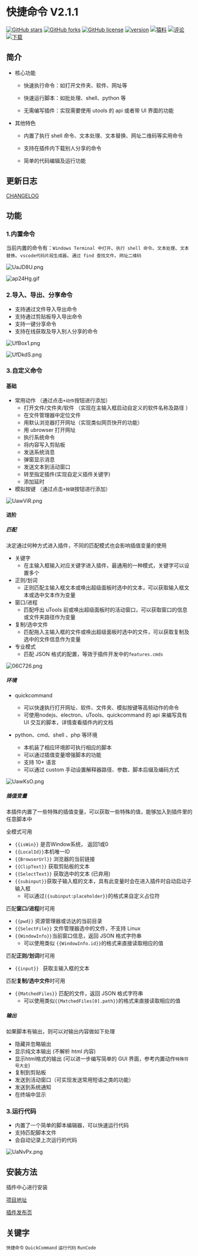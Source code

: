 

# 快捷命令 V2.1.1

[![GitHub stars](https://img.shields.io/github/stars/fofolee/uTools-QuickerCommand?style=flat-square)](https://github.com/fofolee/uTools-QuickerCommand/stargazers) [![GitHub forks](https://img.shields.io/github/forks/fofolee/uTools-QuickerCommand?style=flat-square)](https://github.com/fofolee/uTools-QuickerCommand/network/members) [![GitHub license](https://img.shields.io/github/license/fofolee/uTools-QuickerCommand?style=flat-square)](https://github.com/fofolee/uTools-QuickerCommand/blob/master/LICENSE) [![version]( https://img.shields.io/badge/dynamic/json?color=f58142&label=version&query=%24.version&url=https%3A%2F%2Fraw.githubusercontent.com%2Ffofolee%2FuTools-QuickerCommand%2Fmaster%2Fsrc%2Fplugin.json&style=flat-square)](https://github.com/fofolee/uTools-QuickerCommand/blob/master/src/helps/CHANGELOG.md) [![猿料](https://img.shields.io/badge/%E7%8C%BF%E6%96%99-%2Fd%2F424-red?style=flat-square)](https://yuanliao.info/d/424) [![评论](https://img.shields.io/badge/dynamic/json?color=%2350e3c2&label=%E8%AF%84%E8%AE%BA&query=%24.data.attributes.commentsCount&url=https%3A%2F%2Fyuanliao.info%2Fapi%2Fdiscussions%2F424&style=flat-square)](https://yuanliao.info/d/424) [![下载](https://img.shields.io/badge/dynamic/json?label=%E4%B8%8B%E8%BD%BD&query=quickcommand&url=http%3A%2F%2F45.77.122.164%3A8888%2FdownloadsStatistics.php&style=flat-square)](https://yuanliao.info/d/424)

## 简介

- 核心功能
  - 快速执行命令：如打开文件夹、软件、网址等

  - 快速运行脚本：如批处理、shell、python 等

  - 无需编写插件：实现需要使用 utools 的 api 或者带 UI 界面的功能

- 其他特色
  - 内置了执行 shell 命令、文本处理、文本替换、网址二维码等实用命令

  - 支持在插件内下载别人分享的命令

  - 简单的代码编辑及运行功能

## 更新日志

[CHANGELOG](https://github.com/fofolee/uTools-QuickerCommand/blob/master/src/helps/CHANGELOG.md)

## 功能

### 1.内置命令

当前内置的命令有：`Windows Terminal 中打开`、`执行 shell 命令`、`文本处理`、`文本替换`、`vscode代码片段生成器`、`通过 find 查找文件`、`网址二维码`

![UaJD8U.png](https://i.imgur.com/SI21vCg.png)

![ap24Hg.gif](https://s1.ax1x.com/2020/07/26/ap24Hg.gif)

### 2.导入、导出、分享命令

- 支持通过文件导入导出命令
- 支持通过剪贴板导入导出命令
- 支持一键分享命令
- 支持在线获取及导入别人分享的命令

![UfBox1.png](https://i.imgur.com/pKKWqdT.png)

![UfDkdS.png](https://i.imgur.com/ikAxHY1.png)

### 3.自定义命令

#### 基础

- 常用动作 （通过点击`+动作`按钮进行添加）
  - 打开文件/文件夹/软件 （实现在主输入框启动自定义的软件名称及路径 ）
  - 在文件管理器中定位文件
  - 用默认浏览器打开网址（实现类似网页快开的功能）
  - 用 ubrowser 打开网址
  - 执行系统命令
  - 将内容写入剪贴板
  - 发送系统消息
  - 弹窗显示消息
  - 发送文本到活动窗口
  - 转至指定插件(实现自定义插件关键字)
  - 添加延时
- 模拟按键 （通过点击`+按键`按钮进行添加）

![UawViR.png](https://s1.ax1x.com/2020/07/14/UawViR.png)

#### 进阶

##### 匹配

决定通过何种方式进入插件，不同的匹配模式也会影响插值变量的使用

- 关键字
  - 在主输入框输入对应关键字进入插件，最通用的一种模式，关键字可以设置多个
- 正则/划词
  - 正则匹配主输入框文本或唤出超级面板时选中的文本，可以获取输入框文本或选中文本作为变量
- 窗口/进程
  - 匹配呼出 uTools 前或唤出超级面板时的活动窗口，可以获取窗口的信息或文件夹路径作为变量
- 复制/选中文件
  - 匹配拖入主输入框的文件或唤出超级面板时选中的文件，可以获取复制及选中的文件信息作为变量
- 专业模式
  - 匹配 JSON 格式的配置，等效于插件开发中的`features.cmds`

![06C726.png](https://s1.ax1x.com/2020/10/10/06C726.png)

##### 环境

- quickcommand

  - 可以快速执行打开网址、软件、文件夹、模拟按键等高频动作的命令
  - 可使用nodejs、electron、uTools、quickcommand 的 api 来编写具有 UI 交互的脚本，详情查看插件内的文档

- python、cmd、shell 、php 等环境

  - 本机装了相应环境即可执行相应的脚本
  - 可以通过插值变量增强脚本的功能
  - 支持 10+ 语言
  - 可以通过 custom 手动设置解释器路径、参数、脚本后缀及编码方式

![UawKsO.png](https://s1.ax1x.com/2020/07/14/UawKsO.png)

##### 插值变量

本插件内置了一些特殊的插值变量，可以获取一些特殊的值，能够加入到插件里的任意脚本中

全模式可用

- `{{isWin}}` 是否Window系统， 返回1或0
- `{{LocalId}}`本机唯一ID
- `{{BrowserUrl}}` 浏览器的当前链接
- `{{ClipText}}` 获取剪贴板的文本
- `{{SelectText}}` 获取选中的文本 (已弃用)
- `{{subinput}}`获取子输入框的文本，具有此变量时会在进入插件时自动启动子输入框
  - 可以通过`{{subinput:placeholder}}`的格式来自定义占位符

匹配**窗口/进程**时可用

- `{{pwd}}` 资源管理器或访达的当前目录
- `{{SelectFile}}` 文件管理器选中的文件，不支持 Linux
- `{{WindowInfo}}`当前窗口信息，返回 JSON 格式字符串
  - 可以使用类似 `{{WindowInfo.id}}`的格式来直接读取相应的值

匹配**正则/划词**时可用

- `{{input}} ` 获取主输入框的文本

匹配**复制/选中文件**时可用

- `{{MatchedFiles}}` 匹配的文件，返回 JSON 格式字符串
  - 可以使用类似`{{MatchedFiles[0].path}}`的格式来直接读取相应的值

##### 输出

如果脚本有输出，则可以对输出内容做如下处理

- 隐藏并忽略输出
- 显示纯文本输出 (不解析 html 内容)
- 显示html格式的输出 (可以进一步编写简单的 GUI 界面，参考内置动作`特殊符号大全`)
- 复制到剪贴板
- 发送到活动窗口（可实现发送常用短语之类的功能）
- 发送到系统通知
- 在终端中显示

### 3.运行代码

- 内置了一个简单的脚本编辑器，可以快速运行代码
- 支持匹配脚本文件
- 会自动记录上次运行的代码

![UaNvPx.png](https://s1.ax1x.com/2020/07/14/UaNvPx.png)

## 安装方法

插件中心进行安装

[项目地址](https://github.com/fofolee/uTools-QuickerCommand)

[插件发布页](https://yuanliao.info/d/424)

## 关键字

`快捷命令` `QuickCommand` `运行代码` `RunCode`
